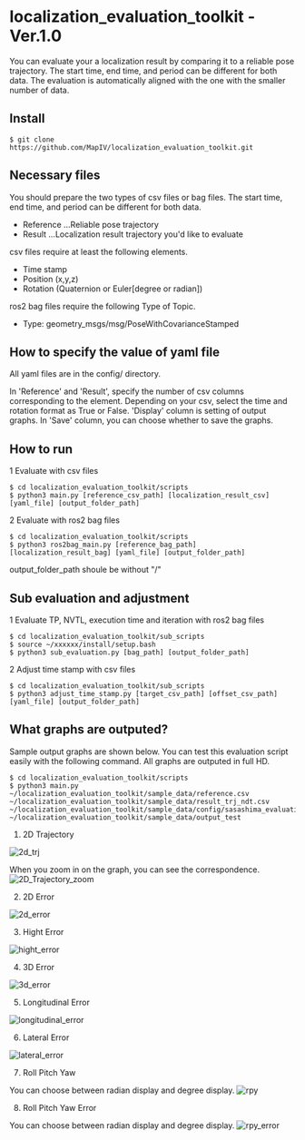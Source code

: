 # localization_evaluation_toolkit -Ver.1.0
You can evaluate your a localization result by comparing it to a reliable pose trajectory. The start time, end time, and period can be different for both data. The evaluation is automatically aligned with the one with the smaller number of data.

## Install
```
$ git clone https://github.com/MapIV/localization_evaluation_toolkit.git
```

## Necessary files
You should prepare the two types of csv files or bag files. The start time, end time, and period can be different for both data.
- Reference ...Reliable pose trajectory
- Result ...Localization result trajectory you'd like to evaluate

csv files require at least the following elements.
- Time stamp
- Position (x,y,z)
- Rotation (Quaternion or Euler[degree or radian])

ros2 bag files require the following Type of Topic.
- Type: geometry_msgs/msg/PoseWithCovarianceStamped 

## How to specify the value of yaml file
All yaml files are in the config/ directory.

In 'Reference' and 'Result', specify the number of csv columns corresponding to the element. Depending on your csv, select the time and rotation format as True or False.
'Display' column is setting of output graphs. In 'Save' column, you can choose whether to save the graphs.

## How to run
1 Evaluate with csv files
```
$ cd localization_evaluation_toolkit/scripts
$ python3 main.py [reference_csv_path] [localization_result_csv] [yaml_file] [output_folder_path]
```

2 Evaluate with ros2 bag files
```
$ cd localization_evaluation_toolkit/scripts
$ python3 ros2bag_main.py [reference_bag_path] [localization_result_bag] [yaml_file] [output_folder_path]
```

output_folder_path shoule be without "/"

## Sub evaluation and adjustment
1 Evaluate TP, NVTL, execution time and iteration with ros2 bag files
```
$ cd localization_evaluation_toolkit/sub_scripts
$ source ~/xxxxxx/install/setup.bash
$ python3 sub_evaluation.py [bag_path] [output_folder_path]
```

2 Adjust time stamp with csv files
```
$ cd localization_evaluation_toolkit/sub_scripts
$ python3 adjust_time_stamp.py [target_csv_path] [offset_csv_path] [yaml_file] [output_folder_path]
```

## What graphs are outputed?
Sample output graphs are shown below. You can test this evaluation script easily with the following command. All graphs are outputed in full HD.
```
$ cd localization_evaluation_toolkit/scripts
$ python3 main.py ~/localization_evaluation_toolkit/sample_data/reference.csv ~/localization_evaluation_toolkit/sample_data/result_trj_ndt.csv ~/localization_evaluation_toolkit/sample_data/config/sasashima_evaluation.yaml ~/localization_evaluation_toolkit/sample_data/output_test
```

1. 2D Trajectory

![2d_trj](https://user-images.githubusercontent.com/81670028/177121453-eb6c2c35-15f8-4769-a3ee-f80fc91526ec.png)

When you zoom in on the graph, you can see the correspondence.
![2D_Trajectory_zoom](https://user-images.githubusercontent.com/81670028/177121881-c157dbf5-6829-471a-b923-352ac31c14e2.png)

2. 2D Error

![2d_error](https://user-images.githubusercontent.com/81670028/177121927-f8519619-e300-46bb-adf3-62741519a2fb.png)

3. Hight Error

![hight_error](https://user-images.githubusercontent.com/81670028/177121971-71db77a4-cf89-4550-a563-8739f893a6a7.png)

4. 3D Error

![3d_error](https://user-images.githubusercontent.com/81670028/177122017-a0e06e5c-3fa6-41f1-a6a0-cf06debd4074.png)

5. Longitudinal Error

![longitudinal_error](https://user-images.githubusercontent.com/81670028/177122086-28a5d4db-3bd2-4d19-9a9c-167e9974daf8.png)

6. Lateral Error

![lateral_error](https://user-images.githubusercontent.com/81670028/177122142-a5ec259d-d1eb-4c02-b11a-08ffdecb6ae0.png)

7. Roll Pitch Yaw

You can choose between radian display and degree display.
![rpy](https://user-images.githubusercontent.com/81670028/177122197-a3686219-a840-4844-bdc3-6661f8d3c55f.png)

8. Roll Pitch Yaw Error

You can choose between radian display and degree display.
![rpy_error](https://user-images.githubusercontent.com/81670028/177122246-c4c30803-9e25-45d0-aa16-d7d87d5091f2.png)
